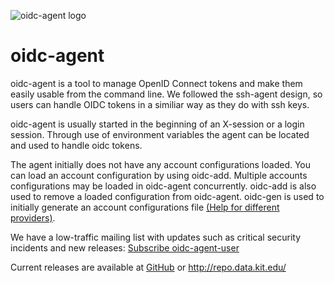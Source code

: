 ![oidc-agent logo](https://raw.githubusercontent.com/indigo-dc/oidc-agent/master/logo_wide.png)
# oidc-agent
oidc-agent is a tool to manage OpenID Connect tokens and make them easily usable 
from the command line. We followed the ssh-agent design, so users can 
handle OIDC tokens in a similiar way as they do with ssh keys. 

oidc-agent is usually started in the beginning of an X-session or a login session. 
Through use of environment variables the agent can be located and used to handle 
oidc tokens.

The agent initially does not have any account configurations loaded.  You can load an
account configuration by using oidc-add.  Multiple accounts configurations may
be loaded in oidc-agent concurrently.  oidc-add is also used to remove a loaded
configuration from oidc-agent. oidc-gen is used to initially generate an account
configurations file [(Help for different
providers)](provider.md).

We have a low-traffic mailing list with updates such as critical security incidents and new releases: [Subscribe oidc-agent-user](https://www.lists.kit.edu/sympa/subscribe/oidc-agent-user)

Current releases are available at [GitHub](https://github.com/indigo-dc/oidc-agent/releases) or http://repo.data.kit.edu/
